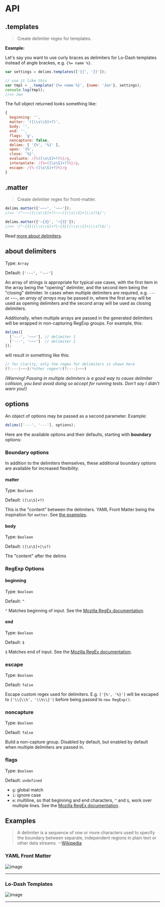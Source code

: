 # API

## .templates

> Create delimiter regex for templates.

**Example:**

Let's say you want to use curly braces as delimiters for Lo-Dash templates instead of angle brackes, e.g. `{%= name %}`.

```js
var settings = delims.templates(['{{', '}}']);

// use it like this
var tmpl = _.template('{%= name %}', {name: 'Jon'}, settings);
console.log(tmpl);
//=> Jon
```

The full object returned looks something like:

```js
{
  beginning: '',
  matter: '([\\s\\S]+?)',
  body: '',
  end: '',
  flags: 'g',
  noncapture: false,
  delims: [ '{%', '%}' ],
  open: '{%',
  close: '%}',
  evaluate: /{%([\s\S]+?)%}/g,
  interpolate: /{%=([\s\S]+?)%}/g,
  escape: /{%-([\s\S]+?)%}/g
}
```


## .matter

> Create delimiter regex for front-matter.

```js
delims.matter(['~~~', '~~~']);
//=> '/^~~~([\\s\\S]+?)~~~([\\s\\S]+|\\s?)$/';

delims.matter(['~{3}', '~{3}']);
//=> '/^~{3}([\\s\\S]+?)~{3}([\\s\\S]+|\\s?)$/';
```

Read [more about delimiters](#delimiters).


## about delimiters
Type: `Array`

Default: `['---', '---']`

An array of strings is appropriate for typical use cases, with the first item in the array being the "opening" delimiter, and the second item being the "closing" delimiter. In cases when multiple delimiters are required, e.g. `---` or `~~~`, an _array of arrays_ may be passed in, where the first array will be used as opening delimiters and the second array will be used as closing delimiters.

Additionally, when multiple arrays are passed in the generated delimiters will be wrapped in non-capturing RegExp groups. For example, this:

```js
delims([
  ['---', '~~~'], // delimiter 1
  ['---', '~~~']  // delimiter 2
]);
```
will result in something like this:

```js
// for clarity, only the regex for delimiters is shown here
(?:---|~~~)/*other regex*/(?:---|~~~)
```

_(Warning! Passing in multiple delimiters is a good way to cause delimiter collision, you best avoid doing so accept for running tests. Don't say I didn't warn you!)_


## options

An object of options may be passed as a second parameter.  Example:

```js
delims(['---', '---'], options);
```

Here are the available options and their defaults, starting with **boundary** options:


### Boundary options
In addition to the delimiters themselves, these additional boundary options are available for increased flexibility.

#### matter
Type: `Boolean`

Default: `([\s\S]+?)`

This is the "content" between the delimiters. YAML Front Matter being the inspiration for `matter`. See [the examples](#examples).


#### body
Type: `Boolean`

Default: `([\s\S]+|\s?)`

The "content" after the delims


### RegExp Options
#### beginning
Type: `Boolean`

Default: `^`

`^` Matches beginning of input. See the [Mozilla RegEx documentation](https://developer.mozilla.org/en-US/docs/Web/JavaScript/Reference/Global_Objects/RegExp).

#### end
Type: `Boolean`

Default: `$`

`$` Matches end of input. See the [Mozilla RegEx documentation](https://developer.mozilla.org/en-US/docs/Web/JavaScript/Reference/Global_Objects/RegExp).

### escape
Type: `Boolean`

Default: `false`

Escape custom regex used for delimiters. E.g. `['{%', '%}']` will be escaped to `['\\{\\%', '\\%\\}']` before being passed to `new RegExp()`.

### noncapture
Type: `Boolean`

Default: `false`

Build a non-capture group. Disabled by default, but enabled by default when multiple delimiters are passed in.

### flags
Type: `Boolean`

Default: `undefined`

* `g`: global match
* `i`: ignore case
* `m`: multiline, so that beginning and end characters, `^` and `$`, work over multiple lines. See the [Mozilla RegEx documentation](https://developer.mozilla.org/en-US/docs/Web/JavaScript/Reference/Global_Objects/RegExp).


## Examples

> A delimiter is a sequence of one or more characters used to specify the boundary between separate, independent regions in plain text or other data streams.
> --[Wikipedia](http://en.wikipedia.org/wiki/Delimiter)


### YAML Front Matter


![image](https://f.cloud.github.com/assets/383994/2003333/7eeee55e-8647-11e3-848c-9290ebeb70a6.png)


***

### Lo-Dash Templates

![image](https://f.cloud.github.com/assets/383994/2003335/8ab362a2-8647-11e3-820f-0a1f110532f0.png)


***

